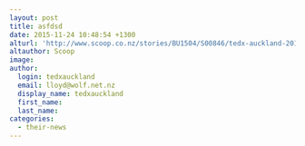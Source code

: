 ```yaml
---
layout: post
title: asfdsd
date: 2015-11-24 10:48:54 +1300
alturl: 'http://www.scoop.co.nz/stories/BU1504/S00846/tedx-auckland-2015.htm'
altauthor: Scoop
image:
author:
  login: tedxauckland
  email: lloyd@wolf.net.nz
  display_name: tedxauckland
  first_name:
  last_name:
categories:
  - their-news
---
```

